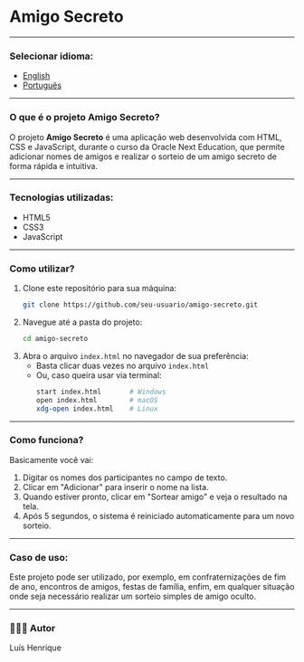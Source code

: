 
# Amigo Secreto
---

### Selecionar idioma:
- [English](https://github.com/louuispy/Challenge-Secret-Friend/blob/main/README-en.md)
- [Português](https://github.com/louuispy/Challenge-Secret-Friend/blob/main/README.md)

---

### O que é o projeto Amigo Secreto?

O projeto **Amigo Secreto** é uma aplicação web desenvolvida com HTML, CSS e JavaScript, durante o curso da Oracle Next Education, que permite adicionar nomes de amigos e realizar o sorteio de um amigo secreto de forma rápida e intuitiva.

---

### Tecnologias utilizadas:
- HTML5
- CSS3
- JavaScript

---

### Como utilizar?

1. Clone este repositório para sua máquina:
   ```bash
   git clone https://github.com/seu-usuario/amigo-secreto.git
   ```
2. Navegue até a pasta do projeto:
   ```bash
   cd amigo-secreto
   ```
3. Abra o arquivo `index.html` no navegador de sua preferência:
   - Basta clicar duas vezes no arquivo `index.html`
   - Ou, caso queira usar via terminal:
     ```bash
     start index.html       # Windows
     open index.html        # macOS
     xdg-open index.html    # Linux
     ```

---

### Como funciona?

Basicamente você vai:
1. Digitar os nomes dos participantes no campo de texto.
2. Clicar em "Adicionar" para inserir o nome na lista.
3. Quando estiver pronto, clicar em "Sortear amigo" e veja o resultado na tela.
4. Após 5 segundos, o sistema é reiniciado automaticamente para um novo sorteio.

---

### Caso de uso:

Este projeto pode ser utilizado, por exemplo, em confraternizações de fim de ano, encontros de amigos, festas de família, enfim, em qualquer situação onde seja necessário realizar um sorteio simples de amigo oculto.

---

### 👨🏻‍💻 Autor

Luís Henrique

